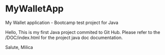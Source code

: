 # MyWalletApp
My Wallet application - Bootcamp test project for Java

Hello,
This is my first Java project commited to Git Hub.
Please refer to the /DOC/index.html for the project java doc documentation.

Salute,
Milica
